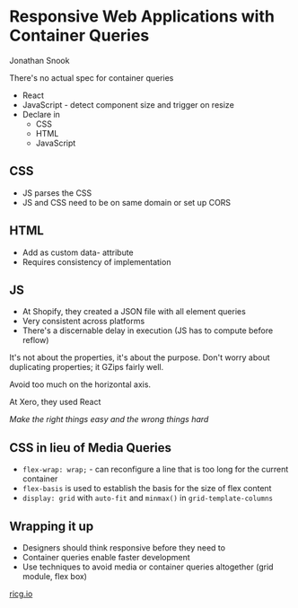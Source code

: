 # Responsive Web Applications with Container Queries
Jonathan Snook

There's no actual spec for container queries

* React
* JavaScript - detect component size and trigger on resize
* Declare in
    - CSS
    - HTML
    - JavaScript

## CSS
* JS parses the CSS
* JS and CSS need to be on same domain or set up CORS

## HTML
* Add as custom data- attribute
* Requires consistency of implementation

## JS
* At Shopify, they created a JSON file with all element queries
* Very consistent across platforms
* There's a discernable delay in execution (JS has to compute before reflow)

It's not about the properties, it's about the purpose.
Don't worry about duplicating properties; it GZips fairly well.

Avoid too much on the horizontal axis.

At Xero, they used React

*Make the right things easy and the wrong things hard*

## CSS in lieu of Media Queries
* `flex-wrap: wrap;` - can reconfigure a line that is too long for the current container
* `flex-basis` is used to establish the basis for the size of flex content
* `display: grid` with `auto-fit` and `minmax()` in `grid-template-columns`

## Wrapping it up
* Designers should think responsive before they need to
* Container queries enable faster development
* Use techniques to avoid media or container queries altogether (grid module, flex box)

[ricg.io](http://ricg.io)